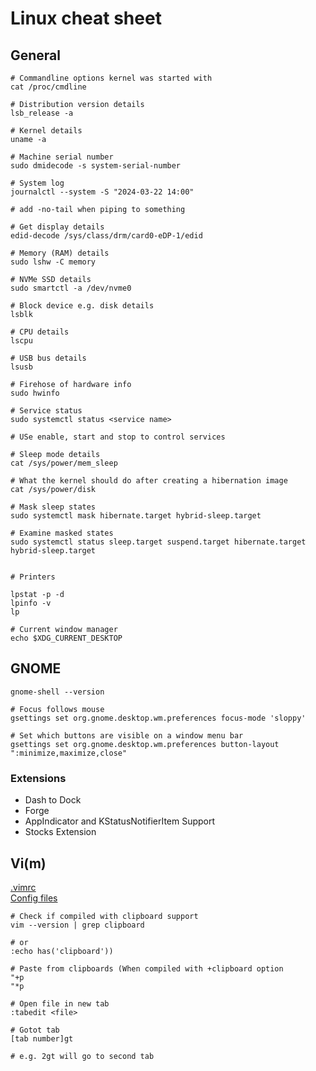 # Linux cheat sheet

## General

```
# Commandline options kernel was started with
cat /proc/cmdline
```

```
# Distribution version details
lsb_release -a
```

```
# Kernel details
uname -a
```

```
# Machine serial number
sudo dmidecode -s system-serial-number
```

```
# System log
journalctl --system -S "2024-03-22 14:00"

# add -no-tail when piping to something
```

```
# Get display details
edid-decode /sys/class/drm/card0-eDP-1/edid
```

```
# Memory (RAM) details
sudo lshw -C memory
```

```
# NVMe SSD details
sudo smartctl -a /dev/nvme0
```

```
# Block device e.g. disk details
lsblk
```

```
# CPU details
lscpu
```

```
# USB bus details
lsusb
```

```
# Firehose of hardware info
sudo hwinfo
```

```
# Service status
sudo systemctl status <service name>

# USe enable, start and stop to control services
```

```
# Sleep mode details
cat /sys/power/mem_sleep
```

```
# What the kernel should do after creating a hibernation image
cat /sys/power/disk
```


```
# Mask sleep states
sudo systemctl mask hibernate.target hybrid-sleep.target
```

```
# Examine masked states
sudo systemctl status sleep.target suspend.target hibernate.target hybrid-sleep.target
```

```

```


```
# Printers

lpstat -p -d
lpinfo -v
lp
```

```
# Current window manager
echo $XDG_CURRENT_DESKTOP
```


## GNOME

```
gnome-shell --version
```

```
# Focus follows mouse
gsettings set org.gnome.desktop.wm.preferences focus-mode 'sloppy'
```

```
# Set which buttons are visible on a window menu bar
gsettings set org.gnome.desktop.wm.preferences button-layout ":minimize,maximize,close"
```

### Extensions

- Dash to Dock
- Forge
- AppIndicator and KStatusNotifierItem Support
- Stocks Extension

## Vi(m)

[.vimrc](.vimrc)  
[Config files](.vim)

```
# Check if compiled with clipboard support
vim --version | grep clipboard

# or
:echo has('clipboard'))
```
```
# Paste from clipboards (When compiled with +clipboard option
"+p
"*p
```

```
# Open file in new tab
:tabedit <file>
```

```
# Gotot tab 
[tab number]gt

# e.g. 2gt will go to second tab  
```
